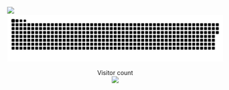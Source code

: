 
<a href="https://github.com/VishaljiODEDRA"><img src="git-homepage.svg"></a>
<a href="https://github.com/VishaljiODEDRA"><img src="contributions.svg"></a>

<p align="center"> 
  Visitor count<br>
  <img src="https://profile-counter.glitch.me/VishaljiODEDRA/count.svg" />
</p>
